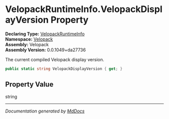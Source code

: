 ﻿<!--  
  <auto-generated>   
    The contents of this file were generated by a tool.  
    Changes to this file may be list if the file is regenerated  
  </auto-generated>   
-->

# VelopackRuntimeInfo.VelopackDisplayVersion Property

**Declaring Type:** [VelopackRuntimeInfo](../index.md)  
**Namespace:** [Velopack](../../index.md)  
**Assembly:** Velopack  
**Assembly Version:** 0.0.1049+da27736

 The current compiled Velopack display version. 

```csharp
public static string VelopackDisplayVersion { get; }
```

## Property Value

string

___

*Documentation generated by [MdDocs](https://github.com/ap0llo/mddocs)*
